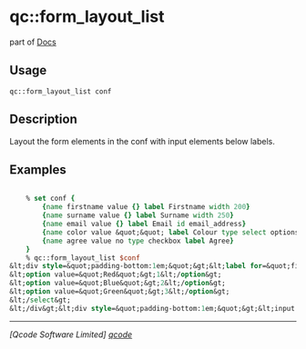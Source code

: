 qc::form_layout_list
====================

part of [Docs](.)

Usage
-----
`qc::form_layout_list conf`

Description
-----------
Layout the form elements in the conf with input elements below labels.

Examples
--------
```tcl

    % set conf {
        {name firstname value {} label Firstname width 200}
        {name surname value {} label Surname width 250}
        {name email value {} label Email id email_address}
        {name color value &quot;&quot; label Colour type select options {1 Red 2 Blue 3 Green}}
        {name agree value no type checkbox label Agree}
    }
    % qc::form_layout_list $conf
&lt;div style=&quot;padding-bottom:1em;&quot;&gt;&lt;label for=&quot;firstname&quot;&gt;Firstname&lt;/label&gt;&lt;br&gt;&lt;input style=&quot;width:200px&quot; id=&quot;firstname&quot; name=&quot;firstname&quot; value=&quot;&quot; type=&quot;text&quot;&gt;&lt;/div&gt;&lt;div style=&quot;padding-bottom:1em;&quot;&gt;&lt;label for=&quot;surname&quot;&gt;Surname&lt;/label&gt;&lt;br&gt;&lt;input style=&quot;width:250px&quot; id=&quot;surname&quot; name=&quot;surname&quot; value=&quot;&quot; type=&quot;text&quot;&gt;&lt;/div&gt;&lt;div style=&quot;padding-bottom:1em;&quot;&gt;&lt;label for=&quot;email_address&quot;&gt;Email&lt;/label&gt;&lt;br&gt;&lt;input style=&quot;width:160px&quot; name=&quot;email&quot; value=&quot;&quot; id=&quot;email_address&quot; type=&quot;text&quot;&gt;&lt;/div&gt;&lt;div style=&quot;padding-bottom:1em;&quot;&gt;&lt;label for=&quot;color&quot;&gt;Colour&lt;/label&gt;&lt;br&gt;&lt;select id=&quot;color&quot; name=&quot;color&quot;&gt;
&lt;option value=&quot;Red&quot;&gt;1&lt;/option&gt;
&lt;option value=&quot;Blue&quot;&gt;2&lt;/option&gt;
&lt;option value=&quot;Green&quot;&gt;3&lt;/option&gt;
&lt;/select&gt;
&lt;/div&gt;&lt;div style=&quot;padding-bottom:1em;&quot;&gt;&lt;input id=&quot;agree&quot; name=&quot;agree&quot; value=&quot;no&quot; type=&quot;checkbox&quot;&gt; &lt;label for=&quot;agree&quot;&gt;Agree&lt;/label&gt;&lt;/div&gt;
```

----------------------------------
*[Qcode Software Limited] [qcode]*

[qcode]: http://www.qcode.co.uk "Qcode Software"